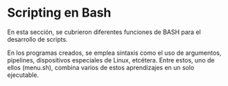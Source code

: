 # Scripting en Bash
En esta sección, se cubrieron diferentes funciones de BASH para el desarrollo de scripts.

En los programas creados, se emplea sintaxis como el uso de argumentos, pipelines, dispositivos especiales de Linux, etcétera. Entre estos, uno de ellos (menu.sh), combina varios de estos aprendizajes en un solo ejecutable.
